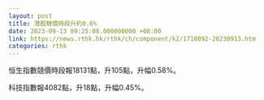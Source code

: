 ```yaml
---
layout: post
title: 港股競價時段升約0.6%
date: 2023-09-13 09:25:08.000000000 +08:00
link: https://news.rthk.hk/rthk/ch/component/k2/1718092-20230913.htm
categories: rthk
---
```


恒生指數競價時段報18131點，升105點，升幅0.58%。

科技指數報4082點，升18點，升幅0.45%。
